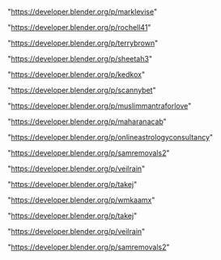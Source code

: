"https://developer.blender.org/p/marklevise"

"https://developer.blender.org/p/rochell41"

"https://developer.blender.org/p/terrybrown"

"https://developer.blender.org/p/sheetah3"

"https://developer.blender.org/p/kedkox"

"https://developer.blender.org/p/scannybet"

"https://developer.blender.org/p/muslimmantraforlove"

"https://developer.blender.org/p/maharanacab"

"https://developer.blender.org/p/onlineastrologyconsultancy"

"https://developer.blender.org/p/samremovals2"

"https://developer.blender.org/p/veilrain"

"https://developer.blender.org/p/takej"

 
"https://developer.blender.org/p/wmkaamx"


"https://developer.blender.org/p/takej"


"https://developer.blender.org/p/veilrain"


"https://developer.blender.org/p/samremovals2"


 
